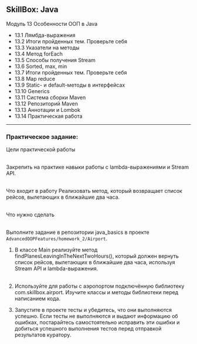 ## SkillBox: Java

Модуль 13
Особенности ООП в Java

- 13.1 Лямбда-выражения
- 13.2 Итоги пройденных тем. Проверьте себя
- 13.3 Указатели на методы
- 13.4 Метод forEach
- 13.5 Способы получения Stream
- 13.6 Sorted, max, min
- 13.7 Итоги пройденных тем. Проверьте себя
- 13.8 Map reduce
- 13.9 Static- и default-методы в интерфейсах
- 13.10 Generics
- 13.11 Система сборки Maven
- 13.12 Репозиторий Maven
- 13.13 Аннотации и Lombok
- 13.14 Практическая работа

---

### Практическое задание:
Цели практической работы
<br><br>

Закрепить на практике навыки работы с lambda-выражениями и Stream API.
<br><br>

Что входит в работу
Реализовать метод, который возвращает список рейсов, вылетающих в ближайшие два часа.
<br><br>

Что нужно сделать
<br><br>

Выполните задание в репозитории java_basics в 
проекте `AdvancedOOPFeatures/homework_2/Airport`.
<br>
1. В классе Main реализуйте метод findPlanesLeavingInTheNextTwoHours(), 
который должен вернуть список рейсов, вылетающих в ближайшие два часа, 
используя Stream API и lambda-выражения.
<br><br>
2. Используйте для работы с аэропортом подключённую библиотеку 
com.skillbox.airport. Изучите классы и методы библиотеки перед 
написанием кода.

3. Запустите в проекте тесты и убедитесь, что они выполняются успешно. 
Если тесты не выполняются и выдают информацию об ошибках, постарайтесь 
самостоятельно исправить эти ошибки и добиться успешного выполнения 
тестов перед отправкой результатов куратору.

